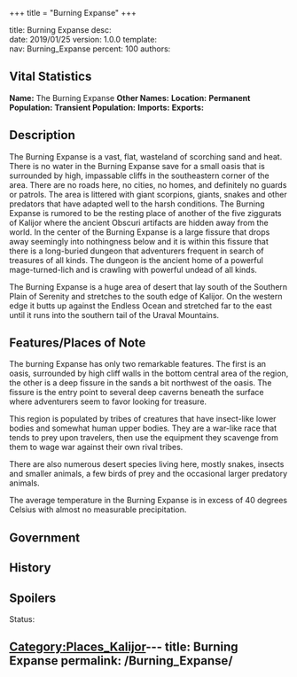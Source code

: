 +++
title = "Burning Expanse"
+++

title:		Burning Expanse
desc:		
date:		2019/01/25
version:	1.0.0
template:	
nav:		Burning_Expanse
percent:	100
authors:	
## Vital Statistics

**Name:** The Burning Expanse
**Other Names:**
**Location:**
**Permanent Population:**
**Transient Population:**
**Imports:**
**Exports:**

## Description

The Burning Expanse is a vast, flat, wasteland of scorching sand and
heat. There is no water in the Burning Expanse save for a small oasis
that is surrounded by high, impassable cliffs in the southeastern corner
of the area. There are no roads here, no cities, no homes, and
definitely no guards or patrols. The area is littered with giant
scorpions, giants, snakes and other predators that have adapted well to
the harsh conditions. The Burning Expanse is rumored to be the resting
place of another of the five ziggurats of Kalijor where the ancient
Obscuri artifacts are hidden away from the world. In the center of the
Burning Expanse is a large fissure that drops away seemingly into
nothingness below and it is within this fissure that there is a
long-buried dungeon that adventurers frequent in search of treasures of
all kinds. The dungeon is the ancient home of a powerful
mage-turned-lich and is crawling with powerful undead of all kinds.

The Burning Expanse is a huge area of desert that lay south of the
Southern Plain of Serenity and stretches to the south edge of Kalijor.
On the western edge it butts up against the Endless Ocean and stretched
far to the east until it runs into the southern tail of the Uraval
Mountains.

## Features/Places of Note

The burning Expanse has only two remarkable features. The first is an
oasis, surrounded by high cliff walls in the bottom central area of the
region, the other is a deep fissure in the sands a bit northwest of the
oasis. The fissure is the entry point to several deep caverns beneath
the surface where adventurers seem to favor looking for treasure.

This region is populated by tribes of creatures that have insect-like
lower bodies and somewhat human upper bodies. They are a war-like race
that tends to prey upon travelers, then use the equipment they scavenge
from them to wage war against their own rival tribes.

There are also numerous desert species living here, mostly snakes,
insects and smaller animals, a few birds of prey and the occasional
larger predatory animals.

The average temperature in the Burning Expanse is in excess of 40
degrees Celsius with almost no measurable precipitation.

## Government

## History

## Spoilers

<spoiler text="Spoilers">Status: </spoiler>

[Category:Places_Kalijor](Category:Places_Kalijor "wikilink")---
title: Burning Expanse
permalink: /Burning_Expanse/
---

